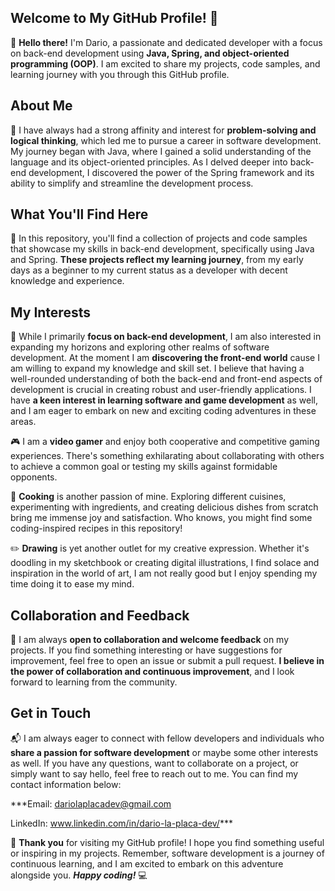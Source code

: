 ## Welcome to My GitHub Profile! 🎉

👋 **Hello there!** I'm Dario, a passionate and dedicated developer with a focus on back-end development using **Java, Spring, and object-oriented programming (OOP)**. I am excited to share my projects, code samples, and learning journey with you through this GitHub profile.

## About Me

🚀 I have always had a strong affinity and interest for **problem-solving and logical thinking**, which led me to pursue a career in software development. My journey began with Java, where I gained a solid understanding of the language and its object-oriented principles. As I delved deeper into back-end development, I discovered the power of the Spring framework and its ability to simplify and streamline the development process.

## What You'll Find Here

📂 In this repository, you'll find a collection of projects and code samples that showcase my skills in back-end development, specifically using Java and Spring. **These projects reflect my learning journey**, from my early days as a beginner to my current status as a developer with decent knowledge and experience.

## My Interests

🌟 While I primarily **focus on back-end development**, I am also interested in expanding my horizons and exploring other realms of software development. At the moment I am **discovering the front-end world** cause I am willing to expand my knowledge and skill set. I believe that having a well-rounded understanding of both the back-end and front-end aspects of development is crucial in creating robust and user-friendly applications. I have **a keen interest in learning software and game development** as well, and I am eager to embark on new and exciting coding adventures in these areas.

🎮 I am a **video gamer** and enjoy both cooperative and competitive gaming experiences. There's something exhilarating about collaborating with others to achieve a common goal or testing my skills against formidable opponents.

🍳 **Cooking** is another passion of mine. Exploring different cuisines, experimenting with ingredients, and creating delicious dishes from scratch bring me immense joy and satisfaction. Who knows, you might find some coding-inspired recipes in this repository!

✏️ **Drawing** is yet another outlet for my creative expression. Whether it's doodling in my sketchbook or creating digital illustrations, I find solace and inspiration in the world of art, I am not really good but I enjoy spending my time doing it to ease my mind.

## Collaboration and Feedback

🤝 I am always **open to collaboration and welcome feedback** on my projects. If you find something interesting or have suggestions for improvement, feel free to open an issue or submit a pull request. **I believe in the power of collaboration and continuous improvement**, and I look forward to learning from the community.

## Get in Touch

📬 I am always eager to connect with fellow developers and individuals who **share a passion for software development** or maybe some other interests as well. If you have any questions, want to collaborate on a project, or simply want to say hello, feel free to reach out to me. You can find my contact information below:

***Email: dariolaplacadev@gmail.com

LinkedIn: www.linkedin.com/in/dario-la-placa-dev/***


🎈 **Thank you** for visiting my GitHub profile! I hope you find something useful or inspiring in my projects. Remember, software development is a journey of continuous learning, and I am excited to embark on this adventure alongside you. ***Happy coding!*** 💻
